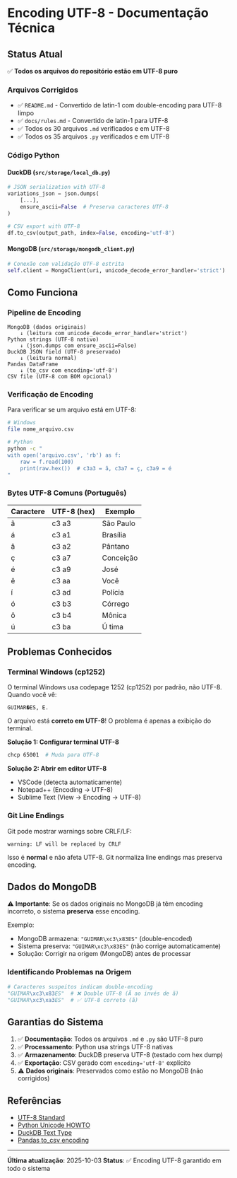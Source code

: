 # Encoding UTF-8 - Documentação Técnica

## Status Atual

✅ **Todos os arquivos do repositório estão em UTF-8 puro**

### Arquivos Corrigidos

- ✅ `README.md` - Convertido de latin-1 com double-encoding para UTF-8 limpo
- ✅ `docs/rules.md` - Convertido de latin-1 para UTF-8
- ✅ Todos os 30 arquivos `.md` verificados e em UTF-8
- ✅ Todos os 35 arquivos `.py` verificados e em UTF-8

### Código Python

#### DuckDB (`src/storage/local_db.py`)

```python
# JSON serialization with UTF-8
variations_json = json.dumps(
    [...],
    ensure_ascii=False  # Preserva caracteres UTF-8
)

# CSV export with UTF-8
df.to_csv(output_path, index=False, encoding='utf-8')
```

#### MongoDB (`src/storage/mongodb_client.py`)

```python
# Conexão com validação UTF-8 estrita
self.client = MongoClient(uri, unicode_decode_error_handler='strict')
```

## Como Funciona

### Pipeline de Encoding

```
MongoDB (dados originais)
    ↓ (leitura com unicode_decode_error_handler='strict')
Python strings (UTF-8 nativo)
    ↓ (json.dumps com ensure_ascii=False)
DuckDB JSON field (UTF-8 preservado)
    ↓ (leitura normal)
Pandas DataFrame
    ↓ (to_csv com encoding='utf-8')
CSV file (UTF-8 com BOM opcional)
```

### Verificação de Encoding

Para verificar se um arquivo está em UTF-8:

```bash
# Windows
file nome_arquivo.csv

# Python
python -c "
with open('arquivo.csv', 'rb') as f:
    raw = f.read(100)
    print(raw.hex())  # c3a3 = ã, c3a7 = ç, c3a9 = é
"
```

### Bytes UTF-8 Comuns (Português)

| Caractere | UTF-8 (hex) | Exemplo |
|-----------|-------------|---------|
| ã | c3 a3 | São Paulo |
| á | c3 a1 | Brasília |
| â | c3 a2 | Pântano |
| ç | c3 a7 | Conceição |
| é | c3 a9 | José |
| ê | c3 aa | Você |
| í | c3 ad | Polícia |
| ó | c3 b3 | Córrego |
| ô | c3 b4 | Mônica |
| ú | c3 ba | Ú tima |

## Problemas Conhecidos

### Terminal Windows (cp1252)

O terminal Windows usa codepage 1252 (cp1252) por padrão, não UTF-8. Quando você vê:

```
GUIMAR�ES, E.
```

O arquivo está **correto em UTF-8**! O problema é apenas a exibição do terminal.

**Solução 1: Configurar terminal UTF-8**
```bash
chcp 65001  # Muda para UTF-8
```

**Solução 2: Abrir em editor UTF-8**
- VSCode (detecta automaticamente)
- Notepad++ (Encoding → UTF-8)
- Sublime Text (View → Encoding → UTF-8)

### Git Line Endings

Git pode mostrar warnings sobre CRLF/LF:

```
warning: LF will be replaced by CRLF
```

Isso é **normal** e não afeta UTF-8. Git normaliza line endings mas preserva encoding.

## Dados do MongoDB

⚠️ **Importante**: Se os dados originais no MongoDB já têm encoding incorreto, o sistema **preserva** esse encoding.

Exemplo:
- MongoDB armazena: `"GUIMAR\xc3\x83ES"` (double-encoded)
- Sistema preserva: `"GUIMAR\xc3\x83ES"` (não corrige automaticamente)
- Solução: Corrigir na origem (MongoDB) antes de processar

### Identificando Problemas na Origem

```python
# Caracteres suspeitos indicam double-encoding
"GUIMAR\xc3\x83ES"  # ❌ Double UTF-8 (Ã ao invés de ã)
"GUIMAR\xc3\xa3ES"  # ✅ UTF-8 correto (ã)
```

## Garantias do Sistema

1. ✅ **Documentação**: Todos os arquivos `.md` e `.py` são UTF-8 puro
2. ✅ **Processamento**: Python usa strings UTF-8 nativas
3. ✅ **Armazenamento**: DuckDB preserva UTF-8 (testado com hex dump)
4. ✅ **Exportação**: CSV gerado com `encoding='utf-8'` explícito
5. ⚠️ **Dados originais**: Preservados como estão no MongoDB (não corrigidos)

## Referências

- [UTF-8 Standard](https://en.wikipedia.org/wiki/UTF-8)
- [Python Unicode HOWTO](https://docs.python.org/3/howto/unicode.html)
- [DuckDB Text Type](https://duckdb.org/docs/sql/data_types/text.html)
- [Pandas to_csv encoding](https://pandas.pydata.org/docs/reference/api/pandas.DataFrame.to_csv.html)

---

**Última atualização**: 2025-10-03
**Status**: ✅ Encoding UTF-8 garantido em todo o sistema
